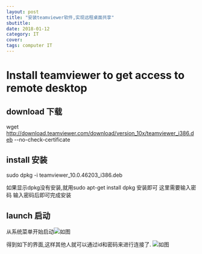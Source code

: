 ```yaml
---
layout: post
title: "安装teamviewer软件,实现远程桌面共享"
sbutitle: 
date: 2018-01-12
category: IT
cover: 
tags: computer IT
---
```


# Install teamviewer to get access to remote desktop

## download 下载

wget http://download.teamviewer.com/download/version_10x/teamviewer_i386.deb --no-check-certificate


## install 安装

sudo dpkg -i teamviewer_10.0.46203_i386.deb

如果显示dpkg没有安装,就用sudo apt-get install dpkg 安装即可
这里需要输入密码
输入密码后即可完成安装

## launch 启动

从系统菜单开始启动![如图](http://p22lbw5jx.bkt.clouddn.com/18-1-12/22096153.jpg)

得到如下的界面,这样其他人就可以通过id和密码来进行连接了.
![如图](http://p22lbw5jx.bkt.clouddn.com/18-1-12/97123461.jpg)
